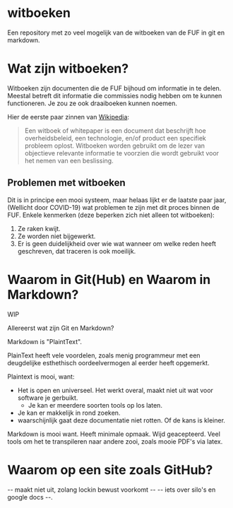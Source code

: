 # witboeken
Een repository met zo veel mogelijk van de witboeken van de FUF in git en markdown. 

# Wat zijn witboeken?
Witboeken zijn documenten die de FUF bijhoud om informatie in te delen.
Meestal betreft dit informatie die commissies nodig hebben om te kunnen functioneren.
Je zou ze ook draaiboeken kunnen noemen. 

Hier de eerste paar zinnen van [Wikipedia](https://nl.wikipedia.org/wiki/Witboek_(document)):
> Een witboek of whitepaper is een document dat beschrijft hoe overheidsbeleid, een technologie, en/of product een specifiek probleem oplost. Witboeken worden gebruikt om de lezer van objectieve relevante informatie te voorzien die wordt gebruikt voor het nemen van een beslissing.

## Problemen met witboeken
Dit is in principe een mooi systeem, maar helaas lijkt er de laatste paar jaar,
(Wellicht door COVID-19)
wat problemen te zijn met dit proces binnen de FUF.
Enkele kenmerken (deze beperken zich niet alleen tot witboeken):
1. Ze raken kwijt.
2. Ze worden niet bijgewerkt.
3. Er is geen duidelijkheid over wie wat wanneer om welke reden heeft geschreven, dat traceren is ook moeilijk. 

# Waarom in Git(Hub) en Waarom in Markdown?
WIP

Allereerst wat zijn Git en Markdown?

Markdown is "PlaintText".

PlainText heeft vele voordelen, zoals menig programmeur met een deugdelijke esthethisch oordeelvermogen al eerder heeft opgemerkt.  

Plaintext is mooi, want:
- Het is open en universeel. Het werkt overal, maakt niet uit wat voor software je gerbuikt.
  - Je kan er meerdere soorten tools op los laten. 
- Je kan er makkelijk in rond zoeken.
- waarschijnlijk gaat deze documentatie niet rotten. Of de kans is kleiner. 

Markdown is mooi want. Heeft minimale opmaak. Wijd geacepteerd. Veel tools om het te transpileren naar andere zooi, zoals mooie PDF's via latex. 

# Waarom op een site zoals GitHub?
-- maakt niet uit, zolang lockin bewust voorkomt --
-- iets over silo's en google docs --. 
